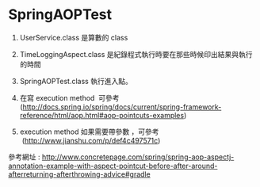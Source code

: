 # SpringAOPTest

1. UserService.class 是算數的 class
2. TimeLoggingAspect.class 是紀錄程式執行時要在那些時候印出結果與執行的時間
3. SpringAOPTest.class 執行進入點。 
4. 在寫 execution method  可參考 (http://docs.spring.io/spring/docs/current/spring-framework-reference/html/aop.html#aop-pointcuts-examples)

5. execution method 如果需要帶參數 ，可參考  (http://www.jianshu.com/p/def4c497571c)


參考網址 : http://www.concretepage.com/spring/spring-aop-aspectj-annotation-example-with-aspect-pointcut-before-after-around-afterreturning-afterthrowing-advice#gradle
